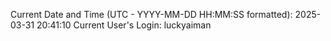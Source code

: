 Current Date and Time (UTC - YYYY-MM-DD HH:MM:SS formatted): 2025-03-31 20:41:10
Current User's Login: luckyaiman
